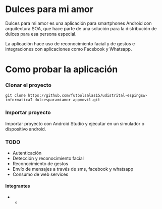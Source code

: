 # Dulces para mi amor
Dulces para mi amor  es una aplicación para smartphones Android con arquitectura SOA, que hace parte de una solución para la distribución de dulces para esa persona especial.

La aplicación hace uso de reconocimiento  facial y  de gestos e integraciones con aplicaciones como Facebook y Whatsapp.

# Como probar la aplicación
### Clonar el proyecto
```
git clone https://github.com/futbolsalas15/udistrital-espingsw-informaticaI-dulcesparamiamor-appmovil.git
``` 
### Importar proyecto
Importar proyecto  con Android Studio y ejecutar en un simulador o dispositivo android. 



### TODO
* Autenticación
* Detección y reconocimiento facial
* Reconocimiento de gestos
* Envío de mensajes a través de sms, facebook y whatsapp
* Consumo de web services


#### Integrantes
* -


 



